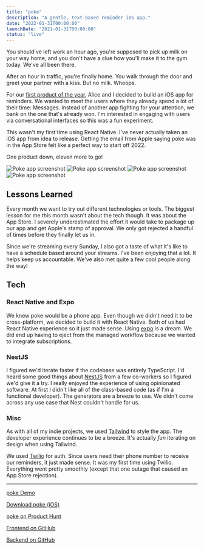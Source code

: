 ```yaml
---
title: "poke"
description: "A gentle, text-based reminder iOS app."
date: "2022-01-31T00:00:00"
launchDate: "2021-01-31T00:00:00"
status: "live"
---
```


You should've left work an hour ago, you're supposed to pick up milk on your way home, and you don't have a clue how you'll make it to the gym today. We've all been there.

After an hour in traffic, you're finally home. You walk through the door and greet your partner with a kiss. But no milk. Whoops.

For our [first product of the year](https://12products.xyz), Alice and I decided to build an iOS app for reminders. We wanted to meet the users where they already spend a lot of their time: Messages. Instead of another app fighting for your attention, we bank on the one that's already won. I'm interested in engaging with users via conversational interfaces so this was a fun experiment.

This wasn't my first time using React Native. I've never actually taken an iOS app from idea to release. Getting the email from Apple saying poke was in the App Store felt like a perfect way to start off 2022.

One product down, eleven more to go!

<div class="grid grid-cols-4 gap-4">
  <img style="margin-top: 0; margin-bottom: 0;" class="rounded-2xl" src="/assets/projects/poke/1.png" alt="Poke app screenshot" />
  <img style="margin-top: 0; margin-bottom: 0;" class="rounded-2xl" src="/assets/projects/poke/2.png" alt="Poke app screenshot" />
  <img style="margin-top: 0; margin-bottom: 0;" class="rounded-2xl" src="/assets/projects/poke/3.png" alt="Poke app screenshot" />
  <img style="margin-top: 0; margin-bottom: 0;" class="rounded-2xl" src="/assets/projects/poke/4.png" alt="Poke app screenshot" />
</div>

## Lessons Learned

Every month we want to try out different technologies or tools. The biggest lesson for me this month wasn't about the tech though. It was about the App Store. I severely underestimated the effort it would take to package up our app and get Apple's stamp of approval. We only got rejected a handful of times before they finally let us in.

Since we're streaming every Sunday, I also got a taste of what it's like to have a schedule based around your streams. I've been enjoying that a lot. It helps keep us accountable. We've also met quite a few cool people along the way!

## Tech

### React Native and Expo

We knew poke would be a phone app. Even though we didn't need it to be cross-platform, we decided to build it with React Native. Both of us had React Native experience so it just made sense. Using [expo](https://expo.dev/) is a dream. We did end up having to eject from the managed workflow because we wanted to integrate subscriptions.

### NestJS

I figured we'd iterate faster if the codebase was entirely TypeScript. I'd heard some good things about [NestJS](https://nestjs.com/) from a few co-workers so I figured we'd give it a try. I really enjoyed the experience of using opinionated software. At first I didn't like all of the class-based code (as if I'm a functional developer). The generators are a breeze to use. We didn't come across any use case that Nest couldn't handle for us.

### Misc

As with all of my indie projects, we used [Tailwind](https://tailwindcss.com/) to style the app. The developer experience continues to be a breeze. It's actually _fun_ iterating on design when using Tailwind.

We used [Twilio](https://www.twilio.com/) for auth. Since users need their phone number to receive our reminders, it just made sense. It was my first time using Twilio. Everything went pretty smoothly (except that one outage that caused an App Store rejection).

---

[poke Demo](https://www.youtube.com/watch?v=cBGfgPpSjmA)

[Download poke (iOS)](https://apps.apple.com/ca/app/poke/id1607699386)

[poke on Product Hunt](https://www.producthunt.com/posts/poke)

[Frontend on GitHub](https://github.com/12products/poke-frontend)

[Backend on GitHub](https://github.com/12products/poke-backend)
